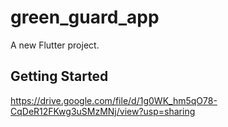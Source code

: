 # green_guard_app

A new Flutter project.

## Getting Started

https://drive.google.com/file/d/1g0WK_hm5qO78-CqDeR12FKwg3uSMzMNj/view?usp=sharing
